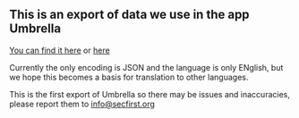 ## This is an export of data we use in the app Umbrella

[You can find it here](https://github.com/securityfirst/Umbrella_android) or [here](https://play.google.com/store/apps/details?id=org.secfirst.umbrella)

Currently the only encoding is JSON and the language is only ENglish, but we hope this becomes a basis for translation to other languages.

This is the first export of Umbrella so there may be issues and inaccuracies, please report them to [info@secfirst.org](info@secfirst.org)